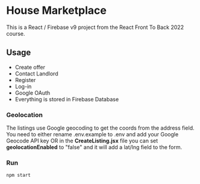 # House Marketplace

This is a React / Firebase v9 project from the React Front To Back 2022 course.

## Usage

- Create offer
- Contact Landlord
- Register
- Log-in
- Google OAuth
- Everything is stored in Firebase Database

### Geolocation

The listings use Google geocoding to get the coords from the address field. You need to either rename .env.example to .env and add your Google Geocode API key OR in the **CreateListing.jsx** file you can set **geolocationEnabled** to "false" and it will add a lat/lng field to the form.

### Run

```bash
npm start
```

